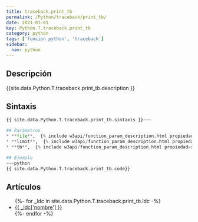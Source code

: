 ```yaml
---
title: traceback.print_tb
permalink: /Python/traceback/print_tb/
date: 2021-01-01
key: Python.T.traceback.print_tb
category: python
tags: ['funcion python', 'traceback']
sidebar: 
  nav: python
---
```


## Descripción
{{site.data.Python.T.traceback.print_tb.description }}

## Sintaxis
~~~python
{{ site.data.Python.T.traceback.print_tb.sintaxis }}~~~

## Parámetros
* **file**,  {% include w3api/function_param_description.html propiedad=site.data.Python.T.traceback.print_tb valor="file" %}
* **limit**,  {% include w3api/function_param_description.html propiedad=site.data.Python.T.traceback.print_tb valor="limit" %}
* **tb**,  {% include w3api/function_param_description.html propiedad=site.data.Python.T.traceback.print_tb valor="tb" %}

## Ejemplo
~~~python
{{ site.data.Python.T.traceback.print_tb.code}}
~~~

## Artículos
<ul>
{%- for _ldc in site.data.Python.T.traceback.print_tb.ldc -%}
   <li>
       <a href="{{_ldc['url'] }}">{{ _ldc['nombre'] }}</a>
   </li>
{%- endfor -%}
</ul>
